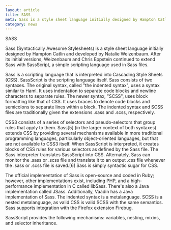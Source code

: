 ```yaml
---
layout: article
title: SASS
meta: Sass is a style sheet language initially designed by Hampton Catlin and developed by Natalie Weizenbaum
category: news
---
```


SASS

Sass (Syntactically Awesome Stylesheets) is a style sheet language initially designed by Hampton Catlin and developed by Natalie Weizenbaum. After its initial versions, Weizenbaum and Chris Eppstein continued to extend Sass with SassScript, a simple scripting language used in Sass files.

Sass is a scripting language that is interpreted into Cascading Style Sheets (CSS). SassScript is the scripting language itself. Sass consists of two syntaxes. The original syntax, called "the indented syntax", uses a syntax similar to Haml. It uses indentation to separate code blocks and newline characters to separate rules. The newer syntax, "SCSS", uses block formatting like that of CSS. It uses braces to denote code blocks and semicolons to separate lines within a block. The indented syntax and SCSS files are traditionally given the extensions .sass and .scss, respectively.

CSS3 consists of a series of selectors and pseudo-selectors that group rules that apply to them. Sass[5] (in the larger context of both syntaxes) extends CSS by providing several mechanisms available in more traditional programming languages, particularly object-oriented languages, but that are not available to CSS3 itself. When SassScript is interpreted, it creates blocks of CSS rules for various selectors as defined by the Sass file. The Sass interpreter translates SassScript into CSS. Alternately, Sass can monitor the .sass or .scss file and translate it to an output .css file whenever the .sass or .scss file is saved.[6] Sass is simply syntactic sugar for CSS.

The official implementation of Sass is open-source and coded in Ruby; however, other implementations exist, including PHP, and a high-performance implementation in C called libSass. There's also a Java implementation called JSass. Additionally, Vaadin has a Java implementation of Sass. The indented syntax is a metalanguage. SCSS is a nested metalanguage, as valid CSS is valid SCSS with the same semantics. Sass supports integration with the Firefox extension Firebug.

SassScript provides the following mechanisms: variables, nesting, mixins, and selector inheritance.